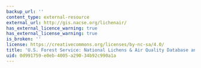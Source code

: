 ```yaml
---
backup_url: ''
content_type: external-resource
external_url: http://gis.nacse.org/lichenair/
has_external_licence_warning: true
has_external_license_warning: true
is_broken: ''
license: https://creativecommons.org/licenses/by-nc-sa/4.0/
title: 'U.S. Forest Service: National Lichens & Air Quality Database and Clearinghouse'
uid: 0d991759-e0eb-4005-a290-34b92c990a1a
---
```

